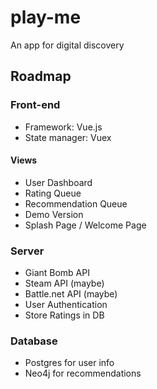 # play-me
An app for digital discovery

## Roadmap

### Front-end
* Framework: Vue.js
* State manager: Vuex

#### Views
* User Dashboard
* Rating Queue
* Recommendation Queue
* Demo Version
* Splash Page / Welcome Page

### Server
* Giant Bomb API
* Steam API (maybe)
* Battle.net API (maybe)
* User Authentication
* Store Ratings in DB

### Database
* Postgres for user info
* Neo4j for recommendations
